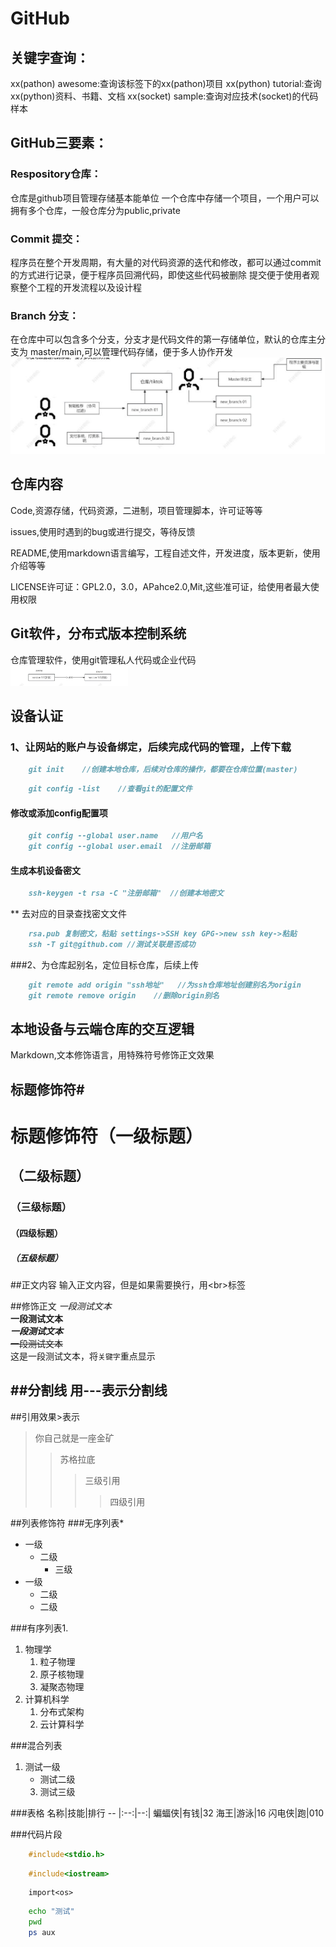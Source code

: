 # GitHub
## 关键字查询：
xx(pathon) awesome:查询该标签下的xx(pathon)项目
xx(python) tutorial:查询xx(python)资料、书籍、文档
xx(socket) sample:查询对应技术(socket)的代码样本
## GitHub三要素：
### Respository仓库：
仓库是github项目管理存储基本能单位
一个仓库中存储一个项目，一个用户可以拥有多个仓库，一般仓库分为public,private
### Commit 提交：
程序员在整个开发周期，有大量的对代码资源的迭代和修改，都可以通过commit的方式进行记录，便于程序员回溯代码，即使这些代码被删除
提交便于使用者观察整个工程的开发流程以及设计程
### Branch 分支：
在仓库中可以包含多个分支，分支才是代码文件的第一存储单位，默认的仓库主分支为
master/main,可以管理代码存储，便于多人协作开发
![image](https://github.com/gjx1234567/new_repository/blob/master/img/Branch.png)
## 仓库内容
Code,资源存储，代码资源，二进制，项目管理脚本，许可证等等

issues,使用时遇到的bug或进行提交，等待反馈

README,使用markdown语言编写，工程自述文件，开发进度，版本更新，使用介绍等等

LICENSE许可证：GPL2.0，3.0，APahce2.0,Mit,这些准可证，给使用者最大使用权限

## Git软件，分布式版本控制系统
仓库管理软件，使用git管理私人代码或企业代码<br>
![image](https://github.com/gjx1234567/new_repository/blob/master/img/2.png)

## 设备认证
### 1、让网站的账户与设备绑定，后续完成代码的管理，上传下载
```markdown
	git init    //创建本地仓库，后续对仓库的操作，都要在仓库位置(master)
```
```markdown
	git config -list    //查看git的配置文件
```
#### 修改或添加config配置项
```markdown
	git config --global user.name	//用户名
	git config --global user.email	//注册邮箱
```
#### 生成本机设备密文
```markdown
	ssh-keygen -t rsa -C "注册邮箱"  //创建本地密文   
```
** 去对应的目录查找密文文件
```markdown 
	rsa.pub 复制密文，粘贴 settings->SSH key GPG->new ssh key->粘贴
	ssh -T git@github.com //测试关联是否成功
```
###2、为仓库起别名，定位目标仓库，后续上传
```markdown
	git remote add origin "ssh地址"	//为ssh仓库地址创建别名为origin
	git remote remove origin	//删除origin别名
```
## 本地设备与云端仓库的交互逻辑




Markdown,文本修饰语言，用特殊符号修饰正文效果<br>
## 标题修饰符\#
# 标题修饰符（一级标题）
## （二级标题）
### （三级标题）
#### （四级标题）
##### （五级标题）

##正文内容
输入正文内容，但是如果需要换行，用\<br\>标签

##修饰正文
*一段测试文本*<br>
**一段测试文本**<br>
***一段测试文本***<br>
~~一段测试文本~~<br>
这是一段测试文本，将`关键字`重点显示

##分割线
  用\-\-\-表示分割线
---

##引用效果\>表示
>你自己就是一座金矿
>>苏格拉底
>>>三级引用
>>>>四级引用

##列表修饰符
###无序列表\*
* 一级
  * 二级
    * 三级
* 一级
  * 二级
  * 二级

###有序列表1.
1. 物理学
   1. 粒子物理
   2. 原子核物理
   3. 凝聚态物理
2. 计算机科学
   1. 分布式架构
   2. 云计算科学

###混合列表
1. 测试一级
   * 测试二级
    3. 测试三级

###表格
名称|技能|排行
-- |:--:|--:|
蝙蝠侠|有钱|32
海王|游泳|16
闪电侠|跑|010

###代码片段

```c
	#include<stdio.h>
```
```cpp
	#include<iostream>
```
```pathon
	import<os>
```
```bash
	echo "测试"
	pwd
	ps aux
```

